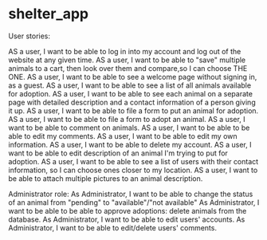 # shelter_app

User stories:

AS a user, I want to be able to log in into my account and log out of the website at any given time.
AS a user, I want to be able to "save" multiple animals to a cart, then look over them and compare,so I can choose THE ONE.
AS a user, I want to be able to see a welcome page without signing in, as a guest.
AS a user, I want to be able to see a list of all animals available for adoption.
AS a user, I want to be able to see each animal on a separate page with detailed description and a contact information of a person giving it up.
AS a user, I want to be able to file a form to put an animal for adoption.
AS a user, I want to be able to file a form to adopt an animal.
AS a user, I want to be able to comment on animals.
AS a user, I want to be able to be able to edit my comments.
AS a user, I want to be able to edit my own information.
AS a user, I want to be able to delete my account.
AS a user, I want to be able to edit description of an animal I'm trying to put for adoption.
AS a user, I want to be able to see a list of users with their contact information, so I can choose ones closer to my location.
AS a user, I want to be able to attach multiple pictures to an animal description.


Administrator role:
As Administrator, I want to be able to change the status of an animal from "pending" to "available"/"not available"
As Administrator, I want to be able to be able to approve adoptions: delete animals from the database.
As Administrator, I want to be able to edit users' accounts.
As Administrator, I want to be able to edit/delete users' comments.
